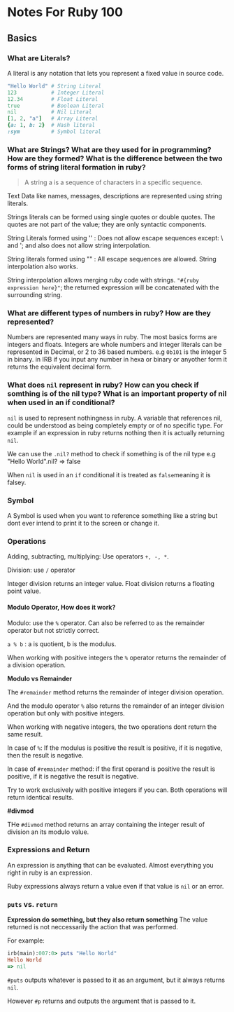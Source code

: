 # Notes For Ruby 100

## Basics

### What are Literals?

A literal is any notation that lets you represent a fixed value in source code.

```ruby
"Hello World" # String Literal
123           # Integer Literal
12.34         # Float Literal
true          # Boolean Literal
nil           # Nil Literal
[1, 2, "a"]   # Array Literal
{a: 1, b: 2}  # Hash literal
:sym          # Symbol literal
```

### What are Strings? What are they used for in programming? How are they formed? What is the difference between the two forms of string literal formation in ruby?

> A string a is a sequence of characters in a specific sequence.

Text Data like names, messages,  descriptions are represented using string literals.

Strings literals can be formed using single quotes or double quotes. The quotes are not part of the value; they are only syntactic components. 

String Literals formed using '' : Does not allow escape sequences except: \\ and \'; and also does not allow string interpolation.

String literals formed using "" : All escape sequences are allowed. String interpolation also works.

String interpolation allows merging ruby code with strings. `"#{ruby expression here}"`; the returned expression will be concatenated with the surrounding string.

### What are different types of numbers in ruby? How are they represented?

Numbers are represented many ways in ruby. The most basics forms are integers and floats. Integers are whole numbers and integer literals can be represented in Decimal, or 2 to 36 based numbers. e.g `0b101` is the integer 5 in binary. in IRB if you input any number in hexa or binary or anyother form it returns the equivalent decimal form.

### What does `nil` represent in ruby? How can you check if somthing is of the nil type? What is an important property of nil when used in an if conditional?

`nil` is used to represent nothingness in ruby. A variable that references nil, could be understood as being completely empty or of no specific type. For example if an expression in ruby returns nothing then it is actually returning `nil`.

We can use the `.nil?` method to check if something is of the nil type e.g "Hello World".nil? => false

When `nil` is used in an `if` conditional it is treated as `false`meaning it is falsey. 

### Symbol

A Symbol is used when you want to reference something like a string but dont ever intend to print it to the screen or change it. 

### Operations

Adding, subtracting, multiplying: Use operators `+, -, *`.

Division: use `/` operator

Integer division returns an integer value. Float division returns a floating point value.

#### Modulo Operator, How does it work?

Modulo: use the `%` operator. Can also be referred to as the remainder operator but not strictly correct. 

`a % b` : a is quotient, b is the modulus. 

When working with positive integers the `%` operator returns the remainder of a division operation.

**Modulo vs Remainder**

The `#remainder` method returns the remainder of integer division operation.

And the modulo operator `%` also returns the remainder of an integer division operation but only with positive integers.

When working with negative integers, the two operations dont return the same result.

In case of `%`: If the modulus is positive the result is positive, if it is negative, then the result is negative.

In case of `#remainder` method: if the first operand is positive the result is positive, if it is negative the result is negative.

Try to work exclusively with positive integers if you can. Both operations will return identical results.

**#divmod**

THe `#divmod` method returns an array containing the integer result of division an its modulo value.

### Expressions and Return

An expression is anything that can be evaluated. Almost everything you right in ruby is an expression.

Ruby expressions always return a value even if that value is `nil` or an error.

### `puts` vs. `return`

**Expression do something, but they also return something** The value returned is not neccessarily the action that was performed. 

For example: 
```ruby
irb(main):007:0> puts "Hello World"
Hello World
=> nil
```
`#puts` outputs whatever is passed to it as an argument, but it always returns `nil`. 

However `#p` returns and outputs the argument that is passed to it.

## 